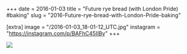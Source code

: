 +++
date = 2016-01-03
title = "Future rye bread (with London Pride) #baking"
slug = "2016-Future-rye-bread-with-London-Pride-baking"

[extra]
image = "/2016-01-03_18-01-12_UTC.jpg"
instagram = "https://instagram.com/p/BAFhC45IIBy"
+++

<img src="/2016-01-03_18-01-12_UTC.jpg" />
